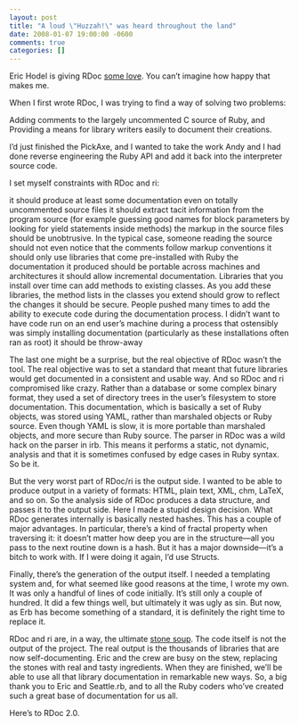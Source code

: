 ```yaml
---
layout: post
title: "A loud \"Huzzah!\" was heard throughout the land"
date: 2008-01-07 19:00:00 -0600
comments: true
categories: []
---
```


Eric Hodel is giving RDoc <a href="http://blog.segment7.net/articles/2008/01/07/rdocs-templatepage-removed-from-ruby">some love</a>. You can’t imagine how happy that makes me.


When I first wrote RDoc, I was trying to find a way of solving two problems:

Adding comments to the largely uncommented C source of Ruby, and
Providing a means for library writers easily to document their creations.

I’d just finished the PickAxe, and I wanted to take the work Andy and I had done reverse engineering the Ruby API and add it back into the interpreter source code.


I set myself constraints with RDoc and ri:

it should produce at least some documentation even on totally uncommented source files
it should extract tacit information from the program source (for example guessing good names for block parameters by looking for yield statements inside methods)
the markup in the source files should be unobtrusive. In the typical case, someone reading the source should not even notice that the comments follow markup conventions
it should only use libraries that come pre-installed with Ruby
the documentation it produced should be portable across machines and architectures
it should allow incremental documentation. Libraries that you install over time can add methods to existing classes. As you add these libraries, the method lists in the classes you extend should grow to reflect the changes
it should be secure. People pushed many times to add the ability to execute code during the documentation process. I didn’t want to have code run on an end user’s machine during a process that ostensibly was simply installing documentation (particularly as these installations often ran as root)
it should be throw-away

The last one might be a surprise, but the real objective of RDoc wasn’t the tool. The real objective was to set a standard that meant that future libraries would get documented in a consistent and usable way. And so RDoc and ri compromised like crazy. Rather than a database or some complex binary format, they used a set of directory trees in the user’s filesystem to store documentation. This documentation, which is basically a set of Ruby objects, was stored using YAML, rather than marshaled objects or Ruby source. Even though YAML is slow, it is more portable than marshaled objects, and more secure than Ruby source. The parser in RDoc was a wild hack on the parser in irb. This means it performs a static, not dynamic, analysis and that it is sometimes confused by edge cases in Ruby syntax. So be it.


But the very worst part of RDoc/ri is the output side. I wanted to be able to produce output in a variety of formats: HTML, plain text, XML, chm, LaTeX, and so on. So the analysis side of RDoc produces a data structure, and passes it to the output side. Here I made a stupid design decision. What RDoc generates internally is basically nested hashes. This has a couple of major advantages. In particular, there’s a kind of fractal property when traversing it: it doesn’t matter how deep you are in the structure—all you pass to the next routine down is a hash. But it has a major downside—it’s a bitch to work with. If I were doing it again, I’d use Structs.


Finally, there’s the generation of the output itself. I needed a templating system and, for what seemed like good reasons at the time, I wrote my own. It was only a handful of lines of code initially. It’s still only a couple of hundred. It did a few things well, but ultimately it was ugly as sin. But now, as Erb has become something of a standard, it is definitely the right time to replace it.


RDoc and ri are, in a way, the ultimate <a href="http://en.wikipedia.org/wiki/Stone_soup">stone soup</a>. The code itself is not the output of the project. The real output is the thousands of libraries that are now self-documenting. Eric and the crew are busy on the stew, replacing the stones with real and tasty ingredients. When they are finished, we’ll be able to use all that library documentation in remarkable new ways. So, a big thank you to Eric and Seattle.rb, and to all the Ruby coders who’ve created such a great base of documentation for us all.


Here’s to RDoc 2.0.

